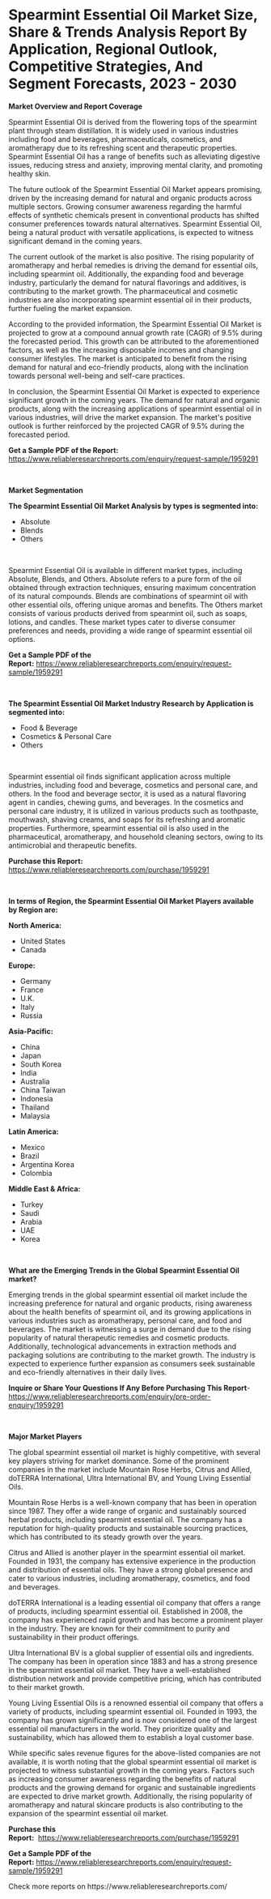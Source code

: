 <p><h1>Spearmint Essential Oil Market Size, Share & Trends Analysis Report By Application, Regional Outlook, Competitive Strategies, And Segment Forecasts, 2023 - 2030</h1></p><p><strong>Market Overview and Report Coverage</strong></p>
<p><p>Spearmint Essential Oil is derived from the flowering tops of the spearmint plant through steam distillation. It is widely used in various industries including food and beverages, pharmaceuticals, cosmetics, and aromatherapy due to its refreshing scent and therapeutic properties. Spearmint Essential Oil has a range of benefits such as alleviating digestive issues, reducing stress and anxiety, improving mental clarity, and promoting healthy skin.</p><p>The future outlook of the Spearmint Essential Oil Market appears promising, driven by the increasing demand for natural and organic products across multiple sectors. Growing consumer awareness regarding the harmful effects of synthetic chemicals present in conventional products has shifted consumer preferences towards natural alternatives. Spearmint Essential Oil, being a natural product with versatile applications, is expected to witness significant demand in the coming years.</p><p>The current outlook of the market is also positive. The rising popularity of aromatherapy and herbal remedies is driving the demand for essential oils, including spearmint oil. Additionally, the expanding food and beverage industry, particularly the demand for natural flavorings and additives, is contributing to the market growth. The pharmaceutical and cosmetic industries are also incorporating spearmint essential oil in their products, further fueling the market expansion.</p><p>According to the provided information, the Spearmint Essential Oil Market is projected to grow at a compound annual growth rate (CAGR) of 9.5% during the forecasted period. This growth can be attributed to the aforementioned factors, as well as the increasing disposable incomes and changing consumer lifestyles. The market is anticipated to benefit from the rising demand for natural and eco-friendly products, along with the inclination towards personal well-being and self-care practices.</p><p>In conclusion, the Spearmint Essential Oil Market is expected to experience significant growth in the coming years. The demand for natural and organic products, along with the increasing applications of spearmint essential oil in various industries, will drive the market expansion. The market's positive outlook is further reinforced by the projected CAGR of 9.5% during the forecasted period.</p></p>
<p><strong>Get a Sample PDF of the Report:</strong> <a href="https://www.reliableresearchreports.com/enquiry/request-sample/1959291">https://www.reliableresearchreports.com/enquiry/request-sample/1959291</a></p>
<p>&nbsp;</p>
<p><strong>Market Segmentation</strong></p>
<p><strong>The Spearmint Essential Oil Market Analysis by types is segmented into:</strong></p>
<p><ul><li>Absolute</li><li>Blends</li><li>Others</li></ul></p>
<p>&nbsp;</p>
<p><p>Spearmint Essential Oil is available in different market types, including Absolute, Blends, and Others. Absolute refers to a pure form of the oil obtained through extraction techniques, ensuring maximum concentration of its natural compounds. Blends are combinations of spearmint oil with other essential oils, offering unique aromas and benefits. The Others market consists of various products derived from spearmint oil, such as soaps, lotions, and candles. These market types cater to diverse consumer preferences and needs, providing a wide range of spearmint essential oil options.</p></p>
<p><strong>Get a Sample PDF of the Report:</strong>&nbsp;<a href="https://www.reliableresearchreports.com/enquiry/request-sample/1959291">https://www.reliableresearchreports.com/enquiry/request-sample/1959291</a></p>
<p>&nbsp;</p>
<p><strong>The Spearmint Essential Oil Market Industry Research by Application is segmented into:</strong></p>
<p><ul><li>Food & Beverage</li><li>Cosmetics & Personal Care</li><li>Others</li></ul></p>
<p>&nbsp;</p>
<p><p>Spearmint essential oil finds significant application across multiple industries, including food and beverage, cosmetics and personal care, and others. In the food and beverage sector, it is used as a natural flavoring agent in candies, chewing gums, and beverages. In the cosmetics and personal care industry, it is utilized in various products such as toothpaste, mouthwash, shaving creams, and soaps for its refreshing and aromatic properties. Furthermore, spearmint essential oil is also used in the pharmaceutical, aromatherapy, and household cleaning sectors, owing to its antimicrobial and therapeutic benefits.</p></p>
<p><strong>Purchase this Report:</strong>&nbsp; <a href="https://www.reliableresearchreports.com/purchase/1959291">https://www.reliableresearchreports.com/purchase/1959291</a></p>
<p>&nbsp;</p>
<p><strong>In terms of Region, the Spearmint Essential Oil Market Players available by Region are:</strong></p>
<p>
    <p> <strong> North America: </strong>
        <ul>
            <li>United States</li>
            <li>Canada</li>
        </ul>
        </p> 
    <p> <strong> Europe: </strong>
        <ul>
            <li>Germany</li>
            <li>France</li>
            <li>U.K.</li>
            <li>Italy</li>
            <li>Russia</li>
        </ul>
        </p> 
    <p> <strong> Asia-Pacific: </strong>
        <ul>
            <li>China</li>
            <li>Japan</li>
            <li>South Korea</li>
            <li>India</li>
            <li>Australia</li>
            <li>China Taiwan</li>
            <li>Indonesia</li>
            <li>Thailand</li>
            <li>Malaysia</li>
        </ul>
        </p> 
    <p> <strong> Latin America: </strong>
        <ul>
            <li>Mexico</li>
            <li>Brazil</li>
            <li>Argentina Korea</li>
            <li>Colombia</li>
        </ul>
        </p> 
    <p> <strong> Middle East & Africa: </strong>
        <ul>
            <li>Turkey</li>
            <li>Saudi</li>
            <li>Arabia</li>
            <li>UAE</li>
            <li>Korea</li>
        </ul>
    </p>
    </p>
<p>&nbsp;</p>
<p><strong>What are the Emerging Trends in the Global Spearmint Essential Oil market?</strong></p>
<p><p>Emerging trends in the global spearmint essential oil market include the increasing preference for natural and organic products, rising awareness about the health benefits of spearmint oil, and its growing applications in various industries such as aromatherapy, personal care, and food and beverages. The market is witnessing a surge in demand due to the rising popularity of natural therapeutic remedies and cosmetic products. Additionally, technological advancements in extraction methods and packaging solutions are contributing to the market growth. The industry is expected to experience further expansion as consumers seek sustainable and eco-friendly alternatives in their daily lives.</p></p>
<p><strong>Inquire or Share Your Questions If Any Before Purchasing This Report</strong>- <a href="https://www.reliableresearchreports.com/enquiry/pre-order-enquiry/1959291">https://www.reliableresearchreports.com/enquiry/pre-order-enquiry/1959291</a></p>
<p>&nbsp;</p>
<p><strong>Major Market Players</strong></p>
<p><p>The global spearmint essential oil market is highly competitive, with several key players striving for market dominance. Some of the prominent companies in the market include Mountain Rose Herbs, Citrus and Allied, doTERRA International, Ultra International BV, and Young Living Essential Oils.</p><p>Mountain Rose Herbs is a well-known company that has been in operation since 1987. They offer a wide range of organic and sustainably sourced herbal products, including spearmint essential oil. The company has a reputation for high-quality products and sustainable sourcing practices, which has contributed to its steady growth over the years.</p><p>Citrus and Allied is another player in the spearmint essential oil market. Founded in 1931, the company has extensive experience in the production and distribution of essential oils. They have a strong global presence and cater to various industries, including aromatherapy, cosmetics, and food and beverages.</p><p>doTERRA International is a leading essential oil company that offers a range of products, including spearmint essential oil. Established in 2008, the company has experienced rapid growth and has become a prominent player in the industry. They are known for their commitment to purity and sustainability in their product offerings.</p><p>Ultra International BV is a global supplier of essential oils and ingredients. The company has been in operation since 1883 and has a strong presence in the spearmint essential oil market. They have a well-established distribution network and provide competitive pricing, which has contributed to their market growth.</p><p>Young Living Essential Oils is a renowned essential oil company that offers a variety of products, including spearmint essential oil. Founded in 1993, the company has grown significantly and is now considered one of the largest essential oil manufacturers in the world. They prioritize quality and sustainability, which has allowed them to establish a loyal customer base.</p><p>While specific sales revenue figures for the above-listed companies are not available, it is worth noting that the global spearmint essential oil market is projected to witness substantial growth in the coming years. Factors such as increasing consumer awareness regarding the benefits of natural products and the growing demand for organic and sustainable ingredients are expected to drive market growth. Additionally, the rising popularity of aromatherapy and natural skincare products is also contributing to the expansion of the spearmint essential oil market.</p></p>
<p><strong>Purchase this Report:</strong>&nbsp;&nbsp;<a href="https://www.reliableresearchreports.com/purchase/1959291">https://www.reliableresearchreports.com/purchase/1959291</a></p>
<p></p>
<p><strong>Get a Sample PDF of the Report:</strong>&nbsp;<a href="https://www.reliableresearchreports.com/enquiry/request-sample/1959291">https://www.reliableresearchreports.com/enquiry/request-sample/1959291</a></p>
<p>Check more reports on https://www.reliableresearchreports.com/</p>